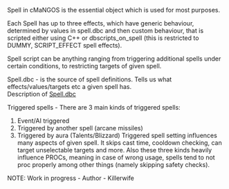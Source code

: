 Spell in cMaNGOS is the essential object which is used for most purposes.

Each Spell has up to three effects, which have generic behaviour, determined by values in spell.dbc and then custom behaviour, that is scripted either using C++ or dbscripts_on_spell (this is restricted to DUMMY, SCRIPT_EFFECT spell effects).

Spell script can be anything ranging from triggering additional spells under certain conditions, to restricting targets of given spell.

Spell.dbc - is the source of spell definitions. Tells us what effects/values/targets etc a given spell has.  
Description of [Spell.dbc](Spell.dbc)

Triggered spells - There are 3 main kinds of triggered spells:
1. Event/AI triggered
2. Triggered by another spell (arcane missiles)
3. Triggered by aura (Talents/Blizzard)
Triggered spell setting influences many aspects of given spell. It skips cast time, cooldown checking, can target unselectable targets and more. Also these three kinds heavily influence PROCs, meaning in case of wrong usage, spells tend to not proc properly among other things (namely skipping safety checks).

NOTE: Work in progress - Author - Killerwife
